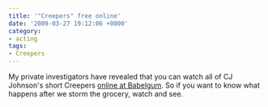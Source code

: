 ```yaml
---
title: '"Creepers" free online'
date: '2009-03-27 19:12:06 +0000'
category:
- acting
tags:
- Creepers
---
```


My private investigators have revealed that you can watch all of CJ Johnson's
short Creepers [online at
Babelgum](https://www.babelgum.com/html/clip.php?clipId=3003776). So if you want
to know what happens after we storm the grocery, watch and see.
